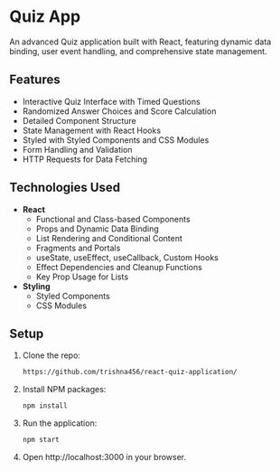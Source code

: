 # Quiz App

An advanced Quiz application built with React, featuring dynamic data binding, user event handling, and comprehensive state management.

## Features
- Interactive Quiz Interface with Timed Questions
- Randomized Answer Choices and Score Calculation
- Detailed Component Structure
- State Management with React Hooks
- Styled with Styled Components and CSS Modules
- Form Handling and Validation
- HTTP Requests for Data Fetching

## Technologies Used
- **React**
  - Functional and Class-based Components
  - Props and Dynamic Data Binding
  - List Rendering and Conditional Content
  - Fragments and Portals
  - useState, useEffect, useCallback, Custom Hooks
  - Effect Dependencies and Cleanup Functions
  - Key Prop Usage for Lists
- **Styling**
  - Styled Components
  - CSS Modules


## Setup
1. Clone the repo:
   ```bash
   https://github.com/trishna456/react-quiz-application/
   ```

2. Install NPM packages:
   ```bash
   npm install
   ```

3. Run the application:
   ```bash
   npm start
   ```

4. Open http://localhost:3000 in your browser.
   
